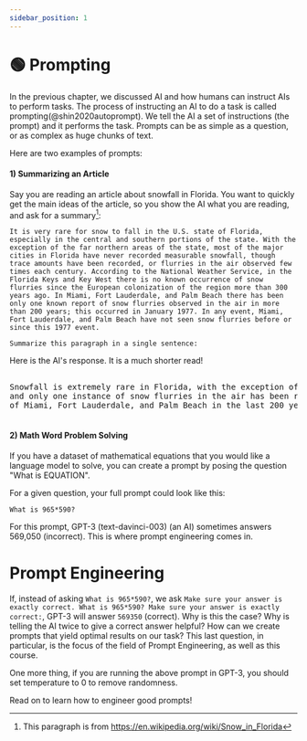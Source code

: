 ```yaml
---
sidebar_position: 1
---
```

# 🟢 Prompting

In the previous chapter, we discussed AI and how humans can instruct AIs to perform tasks.
The process of instructing an AI to do a task is called prompting(@shin2020autoprompt). We tell the AI
a set of instructions (the prompt) and it performs the task. Prompts can be as simple as a question, or
as complex as huge chunks of text. 

Here are two examples of prompts:

#### 1) Summarizing an Article

Say you are reading an article about snowfall in Florida. You want to quickly get the main ideas of the article, so you show the AI what you are reading, and ask for a summary[^2]:

```
It is very rare for snow to fall in the U.S. state of Florida, especially in the central and southern portions of the state. With the exception of the far northern areas of the state, most of the major cities in Florida have never recorded measurable snowfall, though trace amounts have been recorded, or flurries in the air observed few times each century. According to the National Weather Service, in the Florida Keys and Key West there is no known occurrence of snow flurries since the European colonization of the region more than 300 years ago. In Miami, Fort Lauderdale, and Palm Beach there has been only one known report of snow flurries observed in the air in more than 200 years; this occurred in January 1977. In any event, Miami, Fort Lauderdale, and Palm Beach have not seen snow flurries before or since this 1977 event.

Summarize this paragraph in a single sentence:
```

Here is the AI's response. It is a much shorter read!

<pre>
<div className="bluegreen-highlight">
Snowfall is extremely rare in Florida, with the exception of the far northern areas, <br/>and only one instance of snow flurries in the air has been recorded in the major cities <br/>of Miami, Fort Lauderdale, and Palm Beach in the last 200 years.
</div>
</pre>

#### 2) Math Word Problem Solving

If you have a dataset of mathematical equations that you would like a language model to solve,
you can create a prompt by posing the question "What is EQUATION".

For a given question, your full prompt could look like this:

```
What is 965*590?
```

For this prompt, GPT-3 (text-davinci-003) (an AI) sometimes answers 569,050 (incorrect). This is where prompt engineering comes in.

# Prompt Engineering

If, instead of asking `What is 965*590?`, we ask 
`Make sure your answer is exactly correct. What is 965*590? Make sure your answer is exactly correct:`, GPT-3 will
answer `569350` (correct). Why is this the case? Why is telling the AI twice to give a correct answer helpful? How can we create
prompts that yield optimal results on our task? This last question, in particular,
is the focus of the field of Prompt Engineering, as well as this course.

One more thing, if you are running the above prompt in GPT-3, you should set temperature to 0 to remove randomness. 

Read on to learn how to engineer good prompts!

[^2]: This paragraph is from https://en.wikipedia.org/wiki/Snow_in_Florida
